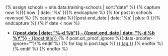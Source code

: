 {% assign schools = site.data.training-schools | sort:"date" %}
{% capture now %}{{'now' | date: '%s' }}{% endcapture %}
{% for post in schools reversed %}
  {% capture date %}{{post.end_date | date: '%s' | plus: 0 }}{% endcapture %}
  {% if date < now %}
  * [**{{post.date | date: "%-d %b"}} - {{post.end_date | date: "%-d %b %Y"}}** - {{post.title}} ]({{post.source}}){% if post.url_proof_ignore %}{:data-proofer-ignore=""}{% endif %} {% for tag in post.tags %} <a href="{{ '/training/our-events.html' | relative_url }}" title="Organized/supported by HSF"><span class="badge badge-success">{{ tag }}</span></a> {% endfor %}
  {% endif %}
{% endfor %}
